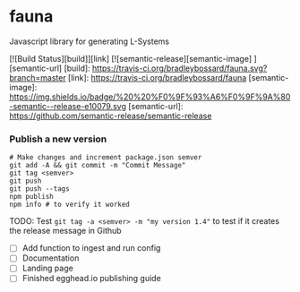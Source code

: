 # fauna
Javascript library for generating L-Systems

[![Build Status][build]][link]
[![semantic-release][semantic-image] ][semantic-url]
[build]: https://travis-ci.org/bradleybossard/fauna.svg?branch=master
[link]: https://travis-ci.org/bradleybossard/fauna
[semantic-image]: https://img.shields.io/badge/%20%20%F0%9F%93%A6%F0%9F%9A%80-semantic--release-e10079.svg
[semantic-url]: https://github.com/semantic-release/semantic-release


### Publish a new version

    # Make changes and increment package.json semver
    git add -A && git commit -m "Commit Message"
    git tag <semver>
    git push
    git push --tags
    npm publish
    npm info # to verify it worked

    
TODO: Test `git tag -a <semver> -m "my version 1.4"` to test if it creates the release message in Github
- [ ] Add function to ingest and run config
- [ ] Documentation
- [ ] Landing page
- [ ] Finished egghead.io publishing guide
